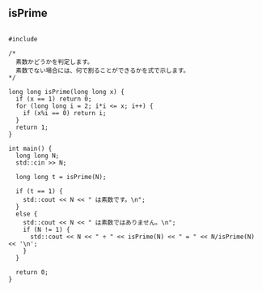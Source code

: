 ## isPrime
<pre><code>
#include <iostream>

/*
  素数かどうかを判定します。
  素数でない場合には、何で割ることができるかを式で示します。
*/

long long isPrime(long long x) {
  if (x == 1) return 0;
  for (long long i = 2; i*i <= x; i++) {
    if (x%i == 0) return i;
  }
  return 1;
}

int main() {
  long long N;
  std::cin >> N;

  long long t = isPrime(N);

  if (t == 1) {
    std::cout << N << " は素数です。\n";
  }
  else {
    std::cout << N << " は素数ではありません。\n";
    if (N != 1) {
      std::cout << N << " ÷ " << isPrime(N) << " = " << N/isPrime(N) << '\n';
    }
  }

  return 0;
}
</code></pre>
